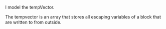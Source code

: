 I model the tempVector.

The tempvector is an array that stores all escaping variables of a block that are written to from outside.